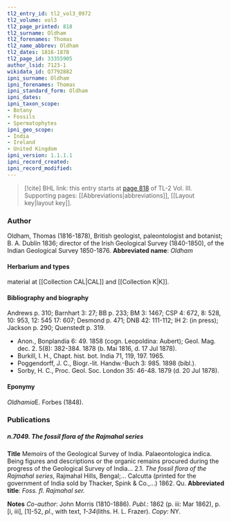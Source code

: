 ```yaml
---
tl2_entry_id: tl2_vol3_0972
tl2_volume: vol3
tl2_page_printed: 818
tl2_surname: Oldham
tl2_forenames: Thomas
tl2_name_abbrev: Oldham
tl2_dates: 1816-1878
tl2_page_id: 33355905
author_lsid: 7123-1
wikidata_id: Q7792882
ipni_surname: Oldham
ipni_forenames: Thomas
ipni_standard_form: Oldham
ipni_dates: 
ipni_taxon_scope: 
- Botany
- Fossils
- Spermatophytes
ipni_geo_scope: 
- India
- Ireland
- United Kingdom
ipni_version: 1.1.1.1
ipni_record_created: 
ipni_record_modified:
---
```



> [!cite] BHL link: this entry starts at [page 818](https://www.biodiversitylibrary.org/page/33355905) of TL-2 Vol. III.
> Supporting pages: [[Abbreviations|abbreviations]], [[Layout key|layout key]].

### Author

Oldham, Thomas (1816-1878), British geologist, paleontologist and botanist; B. A. Dublin 1836; director of the Irish Geological Survey (1840-1850), of the Indian Geological Survey 1850-1876. 
**Abbreviated name**: *Oldham*

#### Herbarium and types

material at [[Collection CAL|CAL]] and [[Collection K|K]].

#### Bibliography and biography

Andrews p. 310; Barnhart 3: 27; BB p. 233; BM 3: 1467; CSP 4: 672, 8: 528, 10: 953, 12: 545 17: 607; Desmond p. 471; DNB 42: 111-112; IH 2: (in press); Jackson p. 290; Quenstedt p. 319.
- Anon., Bonplandia 6: 49. 1858 (cogn. Leopoldina: Aubert); Geol. Mag. dec. 2. 5(8): 382-384. 1878 (b. Mai 1816, d. 17 Jul 1878).
- Burkill, I. H., Chapt. hist. bot. India 71, 119, 197. 1965.
- Poggendorff, J. C., Biogr.-lit. Handw.-Buch 3: 985. 1898 (bibl.).
- Sorby, H. C., Proc. Geol. Soc. London 35: 46-48. 1879 (d. 20 Jul 1878).

#### Eponymy

*Oldhamia*E. Forbes (1848).

### Publications

##### n.7049. The fossil flora of the Rajmahal series

**Title**
Memoirs of the Geological Survey of India. Palaeontologica indica. Being figures and descriptions or the organic remains procured during the progress of the Geological Survey of India... 2.1. *The fossil flora of the Rajmahal series*, Rajmahal Hills, Bengal;... Calcutta (printed for the government of India sold by Thacker, Spink & Co.,...) 1862. Qu.
**Abbreviated title**: *Foss. fl. Rajmahal ser.*

**Notes**
*Co-author*: John Morris (1810-1886).
*Publ*.: 1862 (p. iii: Mar 1862), p. \[i, iii\], \[1\]-52, *pl*., with text, *1-34*(liths. H. L. Frazer). *Copy*: NY.

